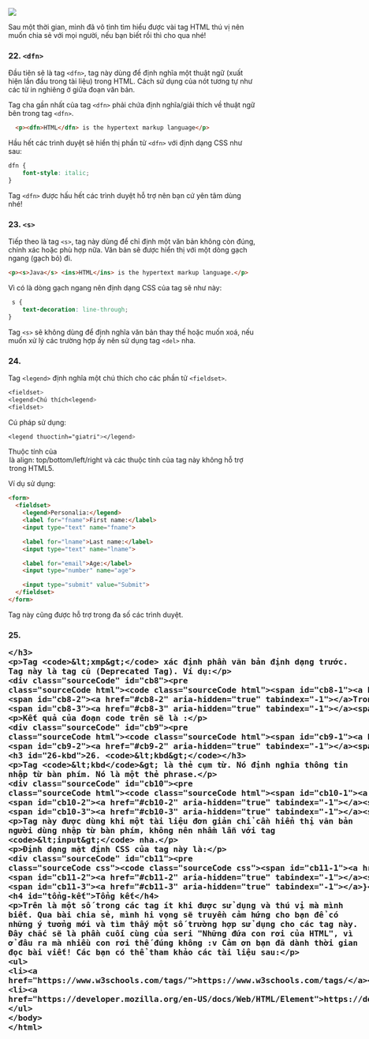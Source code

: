 ![](https://images.viblo.asia/6f3a1d29-fdd3-4267-857b-0816a3d4096f.jpg)

Sau một thời gian, mình đã vô tình tìm hiểu được vài tag HTML thú vị nên muốn chia sẻ với mọi người, nếu bạn biết rồi thì cho qua nhé!

### 22. `<dfn>`
Đầu tiên sẽ là tag `<dfn>`, tag này dùng để định nghĩa một thuật ngữ (xuất hiện lần đầu trong tài liệu) trong HTML. Cách sử dụng của nót tương tự như các từ in nghiêng ở giữa đoạn văn bản.

Tag cha gần nhất của tag `<dfn>` phải chứa định nghĩa/giải thích về thuật ngữ bên trong tag `<dfn>`. 
```html
  <p><dfn>HTML</dfn> is the hypertext markup language</p>
```
    
Hầu hết các trình duyệt sẽ hiển thị phần tử `<dfn>` với định dạng CSS như sau:
```css
dfn {
    font-style: italic;
}
```
Tag `<dfn>` được hấu hết các trình duyệt hỗ trợ nên bạn cứ yên tâm dùng nhé!

### 23. `<s>`
Tiếp theo là tag `<s>`, tag này dùng để chỉ định một văn bản không còn đúng, chính xác hoặc phù hợp nữa. Văn bản sẽ được hiển thị với một dòng gạch ngang (gạch bỏ) đi.
    
```html
<p><s>Java</s> <ins>HTML</ins> is the hypertext markup language.</p>
```
Vì có là dòng gạch ngang nên định dạng CSS của tag sẽ như này:
```css
 s {
    text-decoration: line-through;
}
```
Tag `<s>` sẽ không dùng để định nghĩa văn bản thay thế hoặc muốn xoá, nếu muốn xử lý các trường hợp ấy nên sử dụng tag `<del>` nha.
### 24. <legend>
Tag `<legend>` định nghĩa một chú thích cho các phần tử `<fieldset>`. 
    
```css
<fieldset>
<legend>Chú thích<legend>
<fieldset>
```
Cú pháp sử dụng:
```css
<legend thuoctinh="giatri"></legend>
```
 Thuộc tính của <legend> là align: top/bottom/left/right và các thuộc tính của tag này không hỗ trợ trong HTML5.
    
Ví dụ sử dụng:
    
```html
<form>
  <fieldset>
    <legend>Personalia:</legend>
    <label for="fname">First name:</label>
    <input type="text" name="fname">

    <label for="lname">Last name:</label>
    <input type="text" name="lname">

    <label for="email">Age:</label>
    <input type="number" name="age">

    <input type="submit" value="Submit">
  </fieldset>
</form>
```
Tag này cũng  được hỗ trợ trong đa số các trình duyệt.
### 25. <xmp>
Tag `<xmp>` xác định phần văn bản định dạng trước. Tag này là tag cũ (Deprecated Tag).
Ví dụ:
 ```html
 <body>
Trong HTML, co <xmp> <b> de in dam van ban, <i> de in nghieng van ban </xmp>.
</body>
 ```
     
 Kết quả của đoạn code trên sẽ là :
 ```html
 Trong HTML, co
<b> de in dam van ban, <i> de in nghieng van ban.
 ```
###  26. `<kbd>`
Tag `<kbd`> là thẻ cụm từ. Nó định nghĩa thông tin nhập từ bàn phím. Nó là một thẻ phrase.
```html
<body>
<p>Ban hay su dung <kbd>Ctrl</kbd>+<kbd>Shift</kbd>+<kbd>T</kbd>
</body>
```
 Tag này được dùng khi một tài liệu đơn giản chỉ cần hiển thị văn bản người dùng nhập từ bàn phím, không nên nhầm lẫn với tag `<input>` nha.
    
Định dạng mặt định CSS của tag này là:
```css
kbd {
font-family: monospace;
}
```    
#### Tổng kết
Trên là một số trong các tag ít khi được sử dụng và thú vị mà mình biết. Qua bài chia sẻ, mình hi vọng sẽ truyền cảm hứng cho bạn để có những ý tưởng mới và tìm thấy một số trường hợp sử dụng cho các tag này. Đây chắc sẽ là phần cuối cùng của seri "Những đứa con rơi của HTML", vì ở đâu ra mà nhiều con rơi thế đúng không :v Cảm ơn bạn đã dành thời gian đọc bài viết! Các bạn có thể tham khảo các tài liệu sau:

* https://www.w3schools.com/tags/
* https://developer.mozilla.org/en-US/docs/Web/HTML/Element